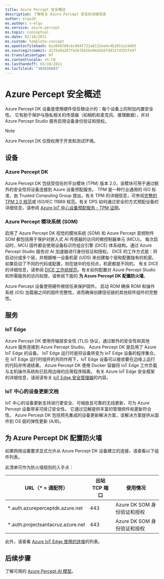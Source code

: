 ```yaml
---
title: Azure Percept 安全概述
description: 了解有关 Azure Percept 安全的详细信息
author: elqu20
ms.author: v-elqu
ms.service: azure-percept
ms.topic: conceptual
ms.date: 02/18/2021
ms.custom: template-concept
ms.openlocfilehash: 6a3049709c6c094f722a8132ee4c4b2051e24d95
ms.sourcegitcommit: d135e9a267fe26fbb5be98d2b5fd4327d355fe97
ms.translationtype: HT
ms.contentlocale: zh-CN
ms.lasthandoff: 03/10/2021
ms.locfileid: "102616683"
---
```

# <a name="azure-percept-security-overview"></a>Azure Percept 安全概述

Azure Percept DK 设备是使用硬件信任根设计的：每个设备上的附加内置安全性。 它有助于保护与隐私相关的传感器（如相机和麦克风、推理数据），并对 Azure Percept Studio 服务启用设备身份验证和授权。

> [!NOTE]
> Azure Percept DK 仅授权用于开发和测试环境。

## <a name="devices"></a>设备

### <a name="azure-percept-dk"></a>Azure Percept DK

Azure Percept DK 包括受信任的平台模块 (TPM) 版本 2.0，该模块可用于通过额外的安全性将设备连接到 Azure 设备预配服务。 TPM 是一种行业通用的 ISO 标准，由 Trusted Computing Group 提出。有关 TPM 的详细信息，可参阅[完整的 TPM 2.0 规范](https://trustedcomputinggroup.org/resource/tpm-library-specification/)或 ISO/IEC 11889 规范。有关 DPS 如何通过安全的方式预配设备的详细信息，请参阅 [Azure IoT 中心设备预配服务 - TPM 证明](https://docs.microsoft.com/azure/iot-dps/concepts-tpm-attestation)。

### <a name="azure-percept-system-on-module-som"></a>Azure Percept 模块系统 (SOM)

启用了 Azure Percept DK 视觉的模块系统 (SOM) 和 Azure Percept 音频附件 SOM 都包括用于保护对嵌入式 AI 传感器的访问的微控制器单元 (MCU)。 每次启动时，MCU 固件都会使用设备标识符组合引擎 (DICE) 体系结构，通过 Azure Percept Studio 服务对 AI 加速器进行身份验证和授权。 DICE 的工作方式是：将启动分成多个层，并根据唯一设备机密 (UDS) 来创建每个层和配置独有的机密。 如果启动了不同的代码或配置，则在链中的任何点，机密都是不同的。 有关 DICE 的详细信息，请参阅 [DICE 工作组规范](https://trustedcomputinggroup.org/work-groups/dice-architectures/)。有关如何配置对 Azure Percept Studio 和所需服务的访问权限，请参阅下面的 **为 Azure Percept DK 配置防火墙**。

Azure Percept 设备使用硬件根信任来保护固件。 启动 ROM 确保 ROM 和操作系统 (OS) 加载器之间的固件完整性，进而确保创建信任链的其他软件组件的完整性。

## <a name="services"></a>服务

### <a name="iot-edge"></a>IoT Edge

Azure Percept DK 使用传输层安全性 (TLS) 协议，通过额外的安全性和其他 Azure 服务连接到 Azure Percept Studio。 Azure Percept DK 是启用了 Azure IoT Edge 的设备。 IoT Edge 运行时是将设备转变为 IoT Edge 设备的程序集合。 在 IoT Edge 运行时组件的共同作用下，IoT Edge 设备可以接收要在边缘上运行的代码并传递结果。 Azure Percept DK 使用 Docker 容器将 IoT Edge 工作负载与主机操作系统和已启用边缘的应用程序隔离。 有关 Azure IoT Edge 安全框架的详细信息，请阅读有关 [IoT Edge 安全管理器](https://docs.microsoft.com/azure/iot-edge/iot-edge-security-manager)的内容。

### <a name="device-update-for-iot-hub"></a>IoT 中心的设备更新文档

IoT 中心的设备更新支持进行更安全、可缩放且可靠的无线更新，可为 Azure Percept 设备带来可续订安全性。 它通过见解提供丰富的管理控件和更新符合性。 Azure Percept DK 包括预先集成的设备更新解决方案，该解决方案提供从固件到 OS 层的弹性更新 (A/B)。

<!---I think the below topics need to be somewhere else, (i.e. not on the main page)
--->

## <a name="configuring-firewalls-for-azure-percept-dk"></a>为 Azure Percept DK 配置防火墙

如果网络设置要求显式允许从 Azure Percept DK 设备建立的连接，请查看以下组件列表。

此清单可作为防火墙规则的入手点：

|URL（* = 通配符） |出站 TCP 端口|    使用情况|
|-------------------|------------------|---------|
|*.auth.azureperceptdk.azure.net|   443|    Azure DK SOM 身份验证和授权|
|*.auth.projectsantacruz.azure.net| 443|    Azure DK SOM 身份验证和授权|

此外，请查看 [Azure IoT Edge 使用的连接](https://docs.microsoft.com/azure/iot-edge/production-checklist#allow-connections-from-iot-edge-devices)的列表。

<!---
## Additional Recommendations for Deployment to Production

Azure Percept DK offers a great variety of security capabilities out of the box. In addition to those powerful security features included in the current release, Microsoft also suggests the following guidelines when considering production deployments:

- Strong physical protection of the device itself
- Ensuring data at rest encryption is enabled
- Continuously monitoring the device posture and quickly responding to alerts
- Limiting the number of administrators who have access to the device
--->


## <a name="next-steps"></a>后续步骤

了解可用的 [Azure Percept AI 模型](./overview-ai-models.md)。
